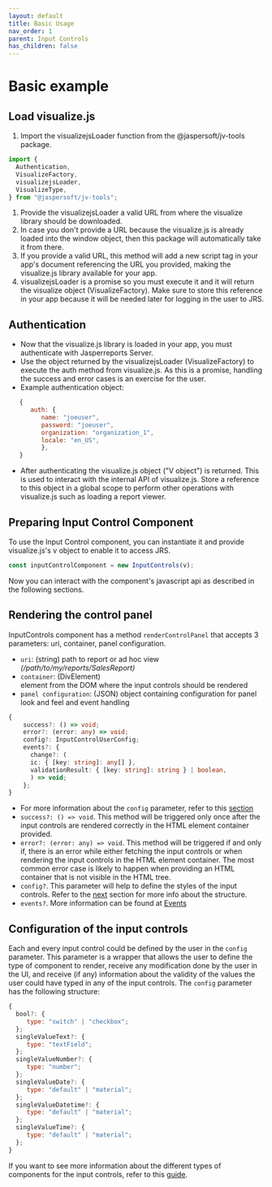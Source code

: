 ```yaml
---
layout: default
title: Basic Usage
nav_order: 1
parent: Input Controls
has_children: false
---
```


# Basic example

## Load visualize.js 

1. Import the visualizejsLoader function from the @jaspersoft/jv-tools package.
```js 
import {
  Authentication,
  VisualizeFactory,
  visualizejsLoader,
  VisualizeType,
} from "@jaspersoft/jv-tools";
```

1. Provide the visualizejsLoader a valid URL from where the visualize library should be downloaded.
1. In case you don't provide a URL because the visualize.js is already loaded into the window object, then this
   package will automatically take it from there.
1. If you provide a valid URL, this method will add a new script tag in your app's document referencing the URL you
   provided, making the visualize.js library available for your app.
1. visualizejsLoader is a promise so you must execute it and it will return the visualize object (VisualizeFactory).
   Make sure to store this reference in your app because it will be needed later for logging in the user to JRS.

## Authentication

* Now that the visualize.js library is loaded in your app, you must authenticate with Jasperreports Server.
* Use the object returned by the visualizejsLoader (VisualizeFactory) to execute the auth method from visualize.js. As this is a promise, handling the success and error cases is an exercise for the user.
* Example authentication object:

``` js
   {
      auth: {
         name: "joeuser",
         password: "joeuser",
         organization: "organization_1",
         locale: "en_US",
         },
   }
```

* After authenticating the visualize.js object ("V object") is returned. This is used to
  interact with the internal API of visualize.js. Store a reference to this object in a global scope to perform other operations with visualize.js such as loading a report viewer.

## Preparing Input Control Component

To use the Input Control component, you can instantiate it and provide visualize.js's v object to enable it to access JRS.

```js
const inputControlComponent = new InputControls(v);
```
Now you can interact with the component's javascript api as described in the following sections.

## Rendering the control panel
InputControls component has a method `renderControlPanel` that accepts 3 parameters: uri, container, panel configuration.

* `uri`: (string) path to report or ad hoc view _(/path/to/my/reports/SalesReport)_
* `container`: (DivElement) <div> element from the DOM where the input controls should be rendered 
* `panel configuration`: (JSON) object containing configuration for panel look and feel and event handling
```ts
{
    success?: () => void;
    error?: (error: any) => void;
    config?: InputControlUserConfig;
    events?: {
      change?: (
      ic: { [key: string]: any[] },
      validationResult: { [key: string]: string } | boolean,
      ) => void;
    };
}
```
* For more information about the `config` parameter, refer to this [section](/pages/input-controls/basic-usage#configuration-of-the-input-controls)
* `success?: () => void`. This method will be triggered only once after the input controls are rendered correctly in the HTML element container provided.
* `error?: (error: any) => void`. This method will be triggered if and only if, there is an error while either fetching the input controls or when rendering the input controls in the HTML element container. The most common error case is likely to happen when providing an HTML container that is not visible in the HTML tree.
* `config?`. This parameter will help to define the styles of the input controls. Refer to the
[next](/pages/input-controls/basic-usage#configuration-of-the-input-controls) section for more info about the structure.
* `events?`. More information can be found at [Events](/pages/input-controls/events)

## Configuration of the input controls
Each and every input control could be defined by the user in the `config` parameter. This parameter is a wrapper that
allows the user to define the type of component to render, receive any modification done by the user in the UI, and
receive (if any) information about the validity of the values the user could have typed in any of the input controls.
The `config` parameter has the following structure:
```js
{
  bool?: {
     type: "switch" | "checkbox";
  };
  singleValueText?: {
     type: "textField";
  };
  singleValueNumber?: {
     type: "number";
  };
  singleValueDate?: {
     type: "default" | "material";
  };
  singleValueDatetime?: {
     type: "default" | "material";
  };
  singleValueTime?: {
     type: "default" | "material";
  };
}
``` 
If you want to see more information about the different types of components for the input controls, refer to
this [guide]({{site.baseurl}}/pages/input-controls/all-ics).
